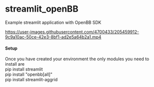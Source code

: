 # streamlit_openBB
Example streamlit application with OpenBB SDK




https://user-images.githubusercontent.com/4700433/205459912-9c9a10ac-50ce-42e3-8bf1-ad2e5a64b2a1.mp4



#### Setup
Once you have created your environment the only modules you need to install are  
pip install streamlit  
pip install "openbb[all]"  
pip install streamlit-aggrid  
